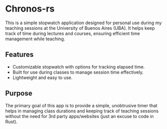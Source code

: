 # Chronos-rs

This is a simple stopwatch application designed for personal use during my teaching sessions at the University of Buenos Aires (UBA). It helps keep track of time during lectures and courses, ensuring efficient time management while teaching.

## Features
- Customizable stopwatch with options for tracking elapsed time.
- Built for use during classes to manage session time effectively.
- Lightweight and easy to use.

## Purpose
The primary goal of this app is to provide a simple, unobtrusive timer that helps in managing class durations and keeping track of teaching sessions without the need for 3rd party apps/websites (just an excuse to code in Rust).


